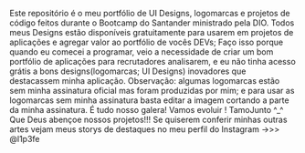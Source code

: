 Este repositório é o meu portfólio de UI Designs, logomarcas e projetos de código feitos durante o Bootcamp do Santander ministrado pela DIO.
Todos meus Designs estão disponíveis gratuitamente para usarem em projetos de aplicações e agregar valor ao portfólio de vocês DEVs; Faço isso porque 
quando eu comecei a programar, veio a necessidade de criar um bom portfólio de aplicações para recrutadores analisarem, e eu não tinha acesso grátis a
bons designs(logomarcas; UI Designs) inovadores que destacassem minha aplicação. Observação: algumas logomarcas estão sem minha assinatura oficial mas
foram produzidas por mim; e para usar as logomarcas sem minha assinatura basta editar a imagem cortando a parte da minha assinatura.
É tudo nosso galera! Vamos evoluir ! TamoJunto ^_^
Que Deus abençoe nossos projetos!!!
Se quiserem conferir minhas outras artes vejam meus storys de destaques no meu perfil do Instagram ->>> @l1p3fe



